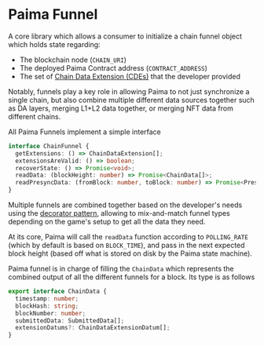 # Paima Funnel

A core library which allows a consumer to initialize a chain funnel object which holds state regarding:

- The blockchain node (`CHAIN_URI`)
- The deployed Paima Contract address (`CONTRACT_ADDRESS`)
- The set of [Chain Data Extension (CDEs)](./2%20-%20chain-data-extensions.md) that the developer provided

Notably, funnels play a key role in allowing Paima to not just synchronize a single chain, but also combine multiple different data sources together such as DA layers, merging L1+L2 data together, or merging NFT data from different chains.

All Paima Funnels implement a simple interface

```typescript
interface ChainFunnel {
  getExtensions: () => ChainDataExtension[];
  extensionsAreValid: () => boolean;
  recoverState: () => Promise<void>;
  readData: (blockHeight: number) => Promise<ChainData[]>;
  readPresyncData: (fromBlock: number, toBlock: number) => Promise<PresyncChainData[]>;
}
```

Multiple funnels are combined together based on the developer's needs using the [decorator pattern](https://en.wikipedia.org/wiki/Decorator_pattern), allowing to mix-and-match funnel types depending on the game's setup to get all the data they need.

At its core, Paima will call the `readData` function according to `POLLING_RATE` (which by default is based on `BLOCK_TIME`), and pass in the next expected block height (based off what is stored on disk by the Paima state machine).

Paima funnel is in charge of filling the `ChainData` which represents the combined output of all the different funnels for a block. Its type is as follows

```typescript
export interface ChainData {
  timestamp: number;
  blockHash: string;
  blockNumber: number;
  submittedData: SubmittedData[];
  extensionDatums?: ChainDataExtensionDatum[];
}
```

